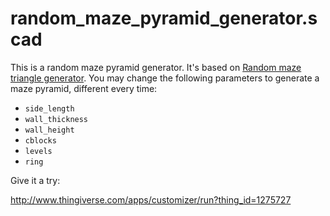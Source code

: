 # random_maze_pyramid_generator.scad

This is a random maze pyramid generator. It's based on [Random maze triangle generator](https://www.thingiverse.com/thing:1272104). You may change the following parameters to generate a maze pyramid, different every time:

- `side_length`
- `wall_thickness`
- `wall_height`
- `cblocks`
- `levels`
- `ring`

Give it a try:

http://www.thingiverse.com/apps/customizer/run?thing_id=1275727
